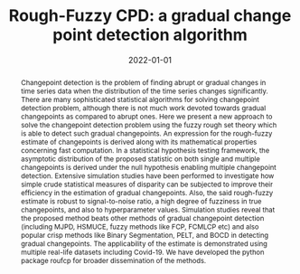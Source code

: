 ---
title: 'Rough-Fuzzy CPD: a gradual change point detection algorithm'
subtitle: ''
summary: ''
authors:
- Ritwik Bhaduri
- Subhrajyoty Roy
- et al.
tags: []
categories:
- journal-articles
publication: 'Journal of Data, Information and Management'
doi: ''
date: '2022-01-01'
lastmod: 2022-01-01T00:00:00Z
featured: false
draft: false

# Featured image
# To use, add an image named `featured.jpg/png` to your page's folder.
# Focal points: Smart, Center, TopLeft, Top, TopRight, Left, Right, BottomLeft, Bottom, BottomRight.
image:
  caption: ''
  focal_point: 'Smart'
  preview_only: false

# Projects (optional).
# Associate this post with one or more of your projects.
# Simply enter your project's folder or file name without extension.
# E.g. `projects = ['internal-project']` references `content/project/deep-learning/index.md`.
# Otherwise, set `projects = []`.
projects: []
publication_types:
- 2
publishDate: '2022-01-01T00:00:00Z'
abstract: |
  Changepoint detection is the problem of finding abrupt or gradual changes in time series data when the distribution of the time series changes significantly. There are many sophisticated statistical algorithms for solving changepoint detection problem, although there is not much work devoted towards gradual changepoints as compared to abrupt ones. Here we present a new approach to solve the changepoint detection problem using the fuzzy rough set theory which is able to detect such gradual changepoints. An expression for the rough-fuzzy estimate of changepoints is derived along with its mathematical properties concerning fast computation. In a statistical hypothesis testing framework, the asymptotic distribution of the proposed statistic on both single and multiple changepoints is derived under the null hypothesis enabling multiple changepoint detection. Extensive simulation studies have been performed to investigate how simple crude statistical measures of disparity can be subjected to improve their efficiency in the estimation of gradual changepoints. Also, the said rough-fuzzy estimate is robust to signal-to-noise ratio, a high degree of fuzziness in true changepoints, and also to hyperparameter values. Simulation studies reveal that the proposed method beats other methods of gradual changepoint detection (including MJPD, HSMUCE, fuzzy methods like FCP, FCMLCP etc) and also popular crisp methods like Binary Segmentation, PELT, and BOCD in detecting gradual changepoints. The applicability of the estimate is demonstrated using multiple real-life datasets including Covid-19. We have developed the python package roufcp for broader dissemination of the methods.
links:
  - name: Open Access PDF
    url: ''
---